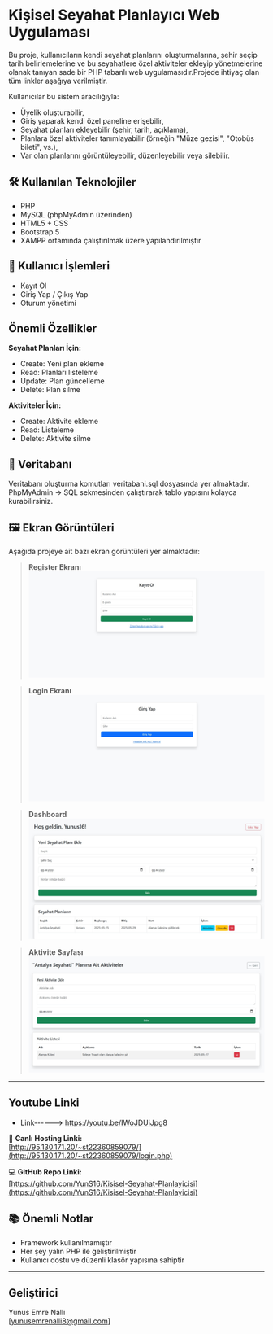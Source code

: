 
#  Kişisel Seyahat Planlayıcı Web Uygulaması

Bu proje, kullanıcıların kendi seyahat planlarını oluşturmalarına, şehir seçip tarih belirlemelerine ve bu seyahatlere özel aktiviteler ekleyip yönetmelerine olanak tanıyan sade bir PHP tabanlı web uygulamasıdır.Projede ihtiyaç olan tüm linkler aşağıya verilmiştir.

Kullanıcılar bu sistem aracılığıyla:
- Üyelik oluşturabilir,
- Giriş yaparak kendi özel paneline erişebilir,
- Seyahat planları ekleyebilir (şehir, tarih, açıklama),
- Planlara özel aktiviteler tanımlayabilir (örneğin "Müze gezisi", "Otobüs bileti", vs.),
- Var olan planlarını görüntüleyebilir, düzenleyebilir veya silebilir.

## 🛠 Kullanılan Teknolojiler

-  PHP 
-  MySQL (phpMyAdmin üzerinden)
-  HTML5 + CSS
-  Bootstrap 5 
-  XAMPP ortamında çalıştırılmak üzere yapılandırılmıştır


## 🔐 Kullanıcı İşlemleri

-  Kayıt Ol 
-  Giriş Yap / Çıkış Yap
-  Oturum yönetimi 

##  Önemli Özellikler

**Seyahat Planları İçin:**
- Create: Yeni plan ekleme
- Read: Planları listeleme
- Update: Plan güncelleme
- Delete: Plan silme

**Aktiviteler İçin:**
- Create: Aktivite ekleme
- Read: Listeleme
- Delete: Aktivite silme

## 🧾 Veritabanı

Veritabanı oluşturma komutları veritabani.sql dosyasında yer almaktadır.  
PhpMyAdmin → SQL sekmesinden çalıştırarak tablo yapısını kolayca kurabilirsiniz.



## 🖼 Ekran Görüntüleri

Aşağıda projeye ait bazı ekran görüntüleri yer almaktadır:

>  **Register Ekranı**  
> ![Kayit](img/register.jpg)

>  **Login Ekranı**  
> ![Giriş](img/login.jpg)

>  **Dashboard**  
> ![Dashboard](img/dashboard.jpg)

>  **Aktivite Sayfası**  
> ![Aktiviteler](img/activities.jpg)



---

## Youtube Linki

- Link------> https://youtu.be/IWoJDUiJpg8

🔗 **Canlı Hosting Linki:**  
[http://95.130.171.20/~st22360859079/](http://95.130.171.20/~st22360859079/login.php)

💻 **GitHub Repo Linki:**  
[https://github.com/YunS16/Kisisel-Seyahat-Planlayicisi](https://github.com/YunS16/Kisisel-Seyahat-Planlayicisi)


## 📚 Önemli Notlar

- Framework kullanılmamıştır
- Her şey yalın PHP ile geliştirilmiştir
- Kullanıcı dostu ve düzenli klasör yapısına sahiptir

---

##  Geliştirici
 Yunus Emre Nallı  
 [yunusemrenalli8@gmail.com]  




